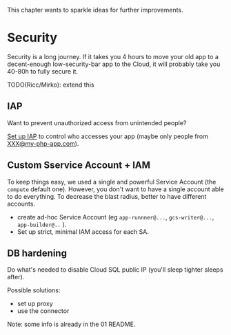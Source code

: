 This chapter wants to sparkle ideas for further improvements.

# Security

Security is a long journey. If it takes you 4 hours to move your old app to a decent-enough
low-security-bar app to the Cloud, it will probably take you 40-80h to fully secure it.

TODO(Ricc/Mirko): extend this

## IAP

Want to prevent unauthorized access from unintended people?

[Set up IAP](https://cloud.google.com/security/products/iap?hl=en) to control who accesses your app (maybe only people from XXX@my-php-app.com).

## Custom Sservice Account + IAM

To keep things easy, we used a single and powerful Service Account (the `compute` default one). However, you don't want to have a single account able to do everything. To decrease the blast radius, better to have different accounts.

* create ad-hoc Service Account (eg `app-runnner@...`, `gcs-writer@...`, `app-builder@..` ).
* Set up strict, minimal IAM access for each SA.

## DB hardening

Do what's needed to disable Cloud SQL public IP (you'll sleep tighter sleeps after).

Possible solutions:

* set up proxy
* use the connector

Note: some info is already in the 01 README.

